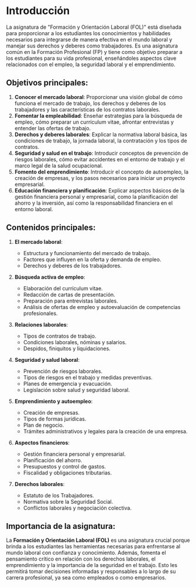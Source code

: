 # Introducción

La asignatura de "Formación y Orientación Laboral (FOL)" está diseñada para proporcionar a los estudiantes los conocimientos y habilidades necesarios para integrarse de manera efectiva en el mundo laboral y manejar sus derechos y deberes como trabajadores. Es una asignatura común en la Formación Profesional (FP) y tiene como objetivo preparar a los estudiantes para su vida profesional, enseñándoles aspectos clave relacionados con el empleo, la seguridad laboral y el emprendimiento.

## Objetivos principales:
1. **Conocer el mercado laboral**: Proporcionar una visión global de cómo funciona el mercado de trabajo, los derechos y deberes de los trabajadores y las características de los contratos laborales.
2. **Fomentar la empleabilidad**: Enseñar estrategias para la búsqueda de empleo, cómo preparar un currículum vitae, afrontar entrevistas y entender las ofertas de trabajo.
3. **Derechos y deberes laborales**: Explicar la normativa laboral básica, las condiciones de trabajo, la jornada laboral, la contratación y los tipos de contratos.
4. **Seguridad y salud en el trabajo**: Introducir conceptos de prevención de riesgos laborales, cómo evitar accidentes en el entorno de trabajo y el marco legal de la salud ocupacional.
5. **Fomento del emprendimiento**: Introducir el concepto de autoempleo, la creación de empresas, y los pasos necesarios para iniciar un proyecto empresarial.
6. **Educación financiera y planificación**: Explicar aspectos básicos de la gestión financiera personal y empresarial, como la planificación del ahorro y la inversión, así como la responsabilidad financiera en el entorno laboral.

## Contenidos principales:
1. **El mercado laboral**:
   - Estructura y funcionamiento del mercado de trabajo.
   - Factores que influyen en la oferta y demanda de empleo.
   - Derechos y deberes de los trabajadores.

2. **Búsqueda activa de empleo**:
   - Elaboración del currículum vitae.
   - Redacción de cartas de presentación.
   - Preparación para entrevistas laborales.
   - Análisis de ofertas de empleo y autoevaluación de competencias profesionales.

3. **Relaciones laborales**:
   - Tipos de contratos de trabajo.
   - Condiciones laborales, nóminas y salarios.
   - Despidos, finiquitos y liquidaciones.

4. **Seguridad y salud laboral**:
   - Prevención de riesgos laborales.
   - Tipos de riesgos en el trabajo y medidas preventivas.
   - Planes de emergencia y evacuación.
   - Legislación sobre salud y seguridad laboral.

5. **Emprendimiento y autoempleo**:
   - Creación de empresas.
   - Tipos de formas jurídicas.
   - Plan de negocio.
   - Trámites administrativos y legales para la creación de una empresa.

6. **Aspectos financieros**:
   - Gestión financiera personal y empresarial.
   - Planificación del ahorro.
   - Presupuestos y control de gastos.
   - Fiscalidad y obligaciones tributarias.

7. **Derechos laborales**:
   - Estatuto de los Trabajadores.
   - Normativa sobre la Seguridad Social.
   - Conflictos laborales y negociación colectiva.

## Importancia de la asignatura:
La **Formación y Orientación Laboral (FOL)** es una asignatura crucial porque brinda a los estudiantes las herramientas necesarias para enfrentarse al mundo laboral con confianza y conocimiento. Además, fomenta el pensamiento crítico en relación con los derechos laborales, el emprendimiento y la importancia de la seguridad en el trabajo. Esto les permitirá tomar decisiones informadas y responsables a lo largo de su carrera profesional, ya sea como empleados o como empresarios.